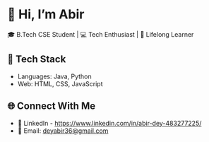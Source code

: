 # 👋 Hi, I’m Abir 

🎓 B.Tech CSE Student | 💻 Tech Enthusiast | 🚀 Lifelong Learner  

## 🔧 Tech Stack
- Languages: Java, Python
- Web: HTML, CSS, JavaScript

## 🌐 Connect With Me
- 💼 LinkedIn - https://www.linkedin.com/in/abir-dey-483277225/
- 📧 Email: deyabir36@gmail.com
